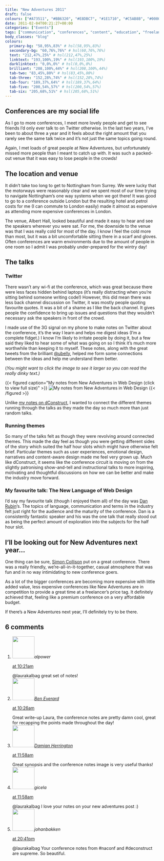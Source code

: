 ```yaml
---
title: "New Adventures 2011"
draft: false
colours: ["#A73511", "#BB6320", "#E8DBC7", "#1E1710", "#C5AB8B", "#000000", "#D3BFA4"]
date: 2011-02-04T00:21:27+00:00
categories: ["Events"]
tags: ["communication", "conferences", "content", "education", "freelance", "New Adventures in Web Design", "Twitter", "user experience", "visual design", "working process"]
body_classes: "blog"
colours:
  primary-bg: "58,95%,83%" # hsl(58,95%,83%)
  secondary-bg: "60,76%,76%" # hsl(60,76%,76%)
  text: "212,47%,25%" # hsl(212,47%,25%)
  linktext: "193,100%,19%" # hsl(193,100%,19%)
  darklinktext: "0,0%,0%" # hsl(0,0%,0%)
  brilliant: "208,100%,44%" # hsl(208,100%,44%)
  tab-two: "83,45%,80%" # hsl(83,45%,80%)
  tab-three: "152,28%,74%" # hsl(152,28%,74%)
  tab-four: "189,37%,64%" # hsl(189,37%,64%)
  tab-five: "200,54%,57%" # hsl(200,54%,57%)
  tab-six: "205,68%,51%" # hsl(205,68%,51%)
---
```


## Conferences are my social life

As I go to more conferences, I meet more lovely people and get to see friends I’d only ever talk to on Twitter otherwise. In the last two years, I’ve been to about three a year and it feels about the right amount that you rarely see the same talk twice and it’s not just the same topics going round.

Again, I met loads of great people at New Adventures, but unfortunately missed more people than I meant to catch up with. It was such a packed-out venue that it was easy to lose people in the crowds!

## The location and venue

It didn’t take too long to get to Nottingham from Surrey. We were lucky that the motorways were reasonably clear and we spent most of our time trying to navigate Nottingham’s one way systems when we got there! It was good to go to a conference outside London but the resulting hotel and petrol costs for me (I can commute to London easily) made it almost as expensive as attending more expensive conferences in London.

The venue, Albert Hall, looked beautiful and made it easy to hear and see the speakers wherever you were sat. For me, the downside to the venue was that I was really cold for most of the day. I know I feel the cold more than most, but it was a bit uncomfortable sitting there in a scarf and gloves. Often conferences are warm environments due to the amount of people in one room so I admit I was probably under-prepared for the wintry day!

## The talks

### Twitter

There wasn’t any wi-fi at the conference, which was great because there were less faces hidden behind laptops (it’s really distracting when you’re sitting behind someone writing code!) However, this did mean there was less back channel discussion on Twitter, it was mostly people quoting favourite quotes. It was a bit of a shame as I like the back channel. It gives people the confidence to bring up issues and questions that they wouldn’t necessary ask the speakers in front of the crowd.

I made use of the 3G signal on my phone to make notes on Twitter about the conference, it’s the way I learn and helps me digest ideas (I’m a complete fidget.) I know I’m likely to irritate people by doing it, but a few said they liked to hear some of what was going on so I think it’s much more worthwhile than keeping it to myself. These notes, along with the great tweets from the brilliant [@ubelly](http://twitter.com/#!/ubelly "ubelly on Twitter"), helped me form some connections between the ideas and help me understand them better.

(*You might want to click the image to see it larger so you can read the really dinky text.)*

{{< figured caption="My notes from New Adventures in Web Design (click to view full size)" >}}
  <img src="new-adventures-in-web-design.gif" alt="My notes from New Adventures in Web Design">
{{< /figured >}}

Unlike [my notes on dConstruct](/dconstruct-2010/ "dConstruct 2010"), I wanted to connect the different themes running through the talks as they made the day so much more than just random talks.

### Running themes

So many of the talks felt as though they were revolving around connected themes. This made the day feel as though you were getting different sides of the story which suited the half hour slots which might have otherwise felt brief. Particular themes such as user experiences, emotional design, narratives and content-aware design made me feel very grown up. Much like dConstruct, it seems like the conference circuit is moving on from the slightly patronising show-and-tell and instructional talks to more inspiring, motivating and thoughtful discussions on how we can be better and make the industry move forward.

### My favourite talk: The New Language of Web Design

I’d say my favourite talk (though I enjoyed them all) of the day was [Dan Rubin](http://twitter.com/#!/danrubin "Dan Rubin on Twitter")‘s. The topics of language, communication and terms in the industry felt just right for the audience and the maturity of the conference. Dan is a consistently fantastic speaker and his was the one talk that really stood out as being the perfect amount of exploration into the subjects for the half hour slot.

## I’ll be looking out for New Adventures next year&#8230;

One thing can be sure, [Simon Collison](http://twitter.com/colly "Simon Collison on Twitter") put on a great conference. There was a really friendly, we’re-all-in-it-together, casual atmosphere that was fun and in no way intimidating to new conference goers.

As a lot of the bigger conferences are becoming more expensive with little added value, less expensive conferences like New Adventures are in competition to provide a great time at a freelancer’s price tag. It definitely achieved that, feeling like a premium conference on a very affordable budget.

If there’s a New Adventures next year, I’ll definitely try to be there.

## 6 comments

<ol class="commentlist">
	<li class="comment even thread-even depth-1" id="li-comment-179">
			<div class="comment-author vcard">
			<img alt='' src='https://1.gravatar.com/avatar/d281a23b55db2b3d1d6b0be43791bf6b?s=72&amp;d=mm&amp;r=g' srcset='https://1.gravatar.com/avatar/d281a23b55db2b3d1d6b0be43791bf6b?s=144&amp;d=mm&amp;r=g 2x' class='avatar avatar-72 photo' height='72' width='72' /><cite class="fn">alpower</cite>
				<aside class="comment-meta commentmetadata"><p><a href="#comment-179"><time datetime="2011-02-04T10:21:46+00:00" pubdate class="published">
		 at <span class="hours">10:21am</span></time></a></p>
	</aside>
	</div>
	<div class="comment-entry">
		@laurakalbag great set of notes!
	</div>
</li>
	<li class="comment odd alt thread-odd thread-alt depth-1" id="li-comment-178">
			<div class="comment-author vcard">
			<img alt='' src='https://2.gravatar.com/avatar/b2756817b2660e3e37a87fcaf69ee1ef?s=72&amp;d=mm&amp;r=g' srcset='https://2.gravatar.com/avatar/b2756817b2660e3e37a87fcaf69ee1ef?s=144&amp;d=mm&amp;r=g 2x' class='avatar avatar-72 photo' height='72' width='72' /><cite class="fn"><a href='http://beneverard.co.uk' rel='external nofollow' class='url'>Ben Everard</a></cite>
				<aside class="comment-meta commentmetadata"><p><a href="#comment-178"><time datetime="2011-02-04T10:26:05+00:00" pubdate class="published">
		 at <span class="hours">10:26am</span></time></a></p>
	</aside>
	</div>
	<div class="comment-entry">
		Great write-up Laura, the conference notes are pretty damn cool, great for recapping the points made throughout the day!
	</div>
</li>
	<li class="comment even thread-even depth-1" id="li-comment-180">
			<div class="comment-author vcard">
			<img alt='' src='https://1.gravatar.com/avatar/4a4dcd983642d2d826337b4437c685ce?s=72&amp;d=mm&amp;r=g' srcset='https://1.gravatar.com/avatar/4a4dcd983642d2d826337b4437c685ce?s=144&amp;d=mm&amp;r=g 2x' class='avatar avatar-72 photo' height='72' width='72' /><cite class="fn"><a href='http://www.damianherrington.co.uk' rel='external nofollow' class='url'>Damian Herrington</a></cite>
				<aside class="comment-meta commentmetadata"><p><a href="#comment-180"><time datetime="2011-02-04T11:58:25+00:00" pubdate class="published">
		 at <span class="hours">11:58am</span></time></a></p>
	</aside>
	</div>
	<div class="comment-entry">
		Great synopsis and the conference notes image is very useful thanks!
	</div>
</li>
	<li class="comment odd alt thread-odd thread-alt depth-1" id="li-comment-181">
			<div class="comment-author vcard">
			<img alt='' src='https://1.gravatar.com/avatar/d281a23b55db2b3d1d6b0be43791bf6b?s=72&amp;d=mm&amp;r=g' srcset='https://1.gravatar.com/avatar/d281a23b55db2b3d1d6b0be43791bf6b?s=144&amp;d=mm&amp;r=g 2x' class='avatar avatar-72 photo' height='72' width='72' /><cite class="fn">gicela</cite>
				<aside class="comment-meta commentmetadata"><p><a href="#comment-181"><time datetime="2011-02-04T11:58:37+00:00" pubdate class="published">
		 at <span class="hours">11:58am</span></time></a></p>
	</aside>
	</div>
	<div class="comment-entry">
		@laurakalbag I love your notes on your new adventures post :)
	</div>
</li>
	<li class="comment even thread-even depth-1" id="li-comment-182">
			<div class="comment-author vcard">
			<img alt='' src='https://1.gravatar.com/avatar/d281a23b55db2b3d1d6b0be43791bf6b?s=72&amp;d=mm&amp;r=g' srcset='https://1.gravatar.com/avatar/d281a23b55db2b3d1d6b0be43791bf6b?s=144&amp;d=mm&amp;r=g 2x' class='avatar avatar-72 photo' height='72' width='72' /><cite class="fn">johanbakken</cite>
				<aside class="comment-meta commentmetadata"><p><a href="#comment-182"><time datetime="2011-02-04T20:41:36+00:00" pubdate class="published">
		 at <span class="hours">20:41pm</span></time></a></p>
	</aside>
	</div>
	<div class="comment-entry">
		@laurakalbag Your conference notes from #naconf and #deconstruct are supreme. So beautiful.
	</div>
</li>
</ol>

	
